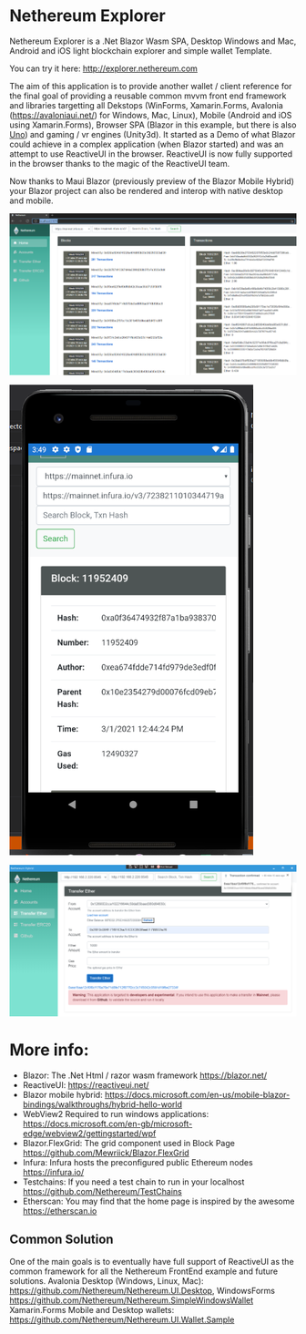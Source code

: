 # Nethereum Explorer

Nethereum Explorer is a .Net Blazor Wasm SPA, Desktop Windows and Mac, Android and iOS light blockchain explorer and simple wallet Template.

You can try it here: http://explorer.nethereum.com

The aim of this application is to provide another wallet / client reference for the final goal of providing a reusable common mvvm front end framework and libraries targetting all Dekstops (WinForms, Xamarin.Forms, Avalonia (https://avaloniaui.net/) for Windows, Mac, Linux), Mobile (Android and iOS using Xamarin.Forms), Browser SPA (Blazor in this example, but there is also [Uno](https://platform.uno/)) and gaming / vr engines (Unity3d).
It started as a Demo of what Blazor could achieve in a complex application (when Blazor started) and was an attempt to use ReactiveUI in the browser. ReactiveUI is now fully supported in the browser thanks to the magic of the ReactiveUI team.

Now thanks to Maui Blazor (previously preview of the Blazor Mobile Hybrid) your Blazor project can also be rendered and interop with native desktop and mobile.

![Nethereum Blazor](Screenshots/browserwasm.png "Nethereum Blazor")

![Nethereum Android](Screenshots/android.png "Nethereum Blazor")

![Nethereum Windows](Screenshots/windows.png "Nethereum Windows")

# More info:
* Blazor:  The .Net Html / razor wasm framework https://blazor.net/
* ReactiveUI: https://reactiveui.net/
* Blazor mobile hybrid: https://docs.microsoft.com/en-us/mobile-blazor-bindings/walkthroughs/hybrid-hello-world
* WebView2 Required to run windows applications: https://docs.microsoft.com/en-gb/microsoft-edge/webview2/gettingstarted/wpf
* Blazor.FlexGrid: The grid component used in Block Page https://github.com/Mewriick/Blazor.FlexGrid
* Infura: Infura hosts the preconfigured public Ethereum nodes https://infura.io/
* Testchains: If you need a test chain to run in your localhost  https://github.com/Nethereum/TestChains
* Etherscan: You may find that the home page is inspired by the awesome https://etherscan.io 

## Common Solution 
One of the main goals is to eventually have full support of ReactiveUI as the common framework for all the Nethereum FrontEnd example and future solutions.
Avalonia Desktop (Windows, Linux, Mac): https://github.com/Nethereum/Nethereum.UI.Desktop, WindowsForms https://github.com/Nethereum/Nethereum.SimpleWindowsWallet
Xamarin.Forms Mobile and Desktop wallets:  https://github.com/Nethereum/Nethereum.UI.Wallet.Sample


